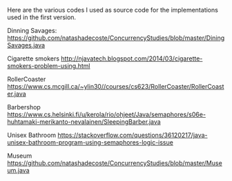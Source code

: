 Here are the various codes I used as source code for the implementations used in the first version.

Dinning Savages:
https://github.com/natashadecoste/ConcurrencyStudies/blob/master/DiningSavages.java

Cigarette smokers
http://njavatech.blogspot.com/2014/03/cigarette-smokers-problem-using.html

RollerCoaster
https://www.cs.mcgill.ca/~ylin30//courses/cs623/RollerCoaster/RollerCoaster.java

Barbershop
https://www.cs.helsinki.fi/u/kerola/rio/ohjeet/Java/semaphores/s06e-huhtamaki-merikanto-nevalainen/SleepingBarber.java 

Unisex Bathroom
https://stackoverflow.com/questions/36120217/java-unisex-bathroom-program-using-semaphores-logic-issue

Museum
https://github.com/natashadecoste/ConcurrencyStudies/blob/master/Museum.java
